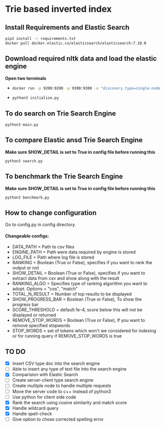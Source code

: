 # Trie based inverted index


## Install Requirements and Elastic Search

```bash
pip3 install -r requirements.txt
docker pull docker.elastic.co/elasticsearch/elasticsearch:7.10.0
```


## Download required nltk data and load the elastic engine

**Open two terminals**

 - ```bash
   docker run -p 9200:9200 -p 9300:9300 -e "discovery.type=single-node" docker.elastic.co/elasticsearch/elasticsearch:7.10.0
    ```
 - ```bash
   python3 initialize.py
   ```

## To do search on Trie Search Engine

```bash
python3 main.py
```

## To compare Elastic ansd Trie Search Engine

**Make sure SHOW_DETAIL is set to True in config file before running this**

```bash
python3 search.py
```

## To benchmark the Trie Search Engine

**Make sure SHOW_DETAIL is set to True in config file before running this**

```bash
python3 benchmark.py
```


## How to change configuration

Go to config.py in config directory.

#### Changeable configs:
 - DATA_PATH = Path to csv files
 - ENGINE_PATH = Path were data required by engine is stored
 - LOG_FILE = Path where log file is stored
 - RANKING = Boolean (True or False), specifies if you want to rank the output or not
 - SHOW_DETAIL = Boolean (True or False), specifies if you want to extract data from csv and show along with the result
 - RANKING_ALGO = Specifies type of ranking algorithm you want to adopt. Options = "cos", "match"
 - TOTAL_N_RESULT = Number of top results to be displayed
 - SHOW_PROGRESS_BAR = Boolean (True or False), To show the progress bar
 - SCORE_THRESHOLD = default:1e-4, score below this will not be displayed or returned
 - REMOVE_STOP_WORDS = Boolean (True or False), If you want to remove specified stopwords
 - STOP_WORDS = set of tokens which won't we considered for indexing or for running query if REMOVE_STOP_WORDS is true


## TO DO

- [x] Insert CSV type doc into the search engine
- [ ] Able to insert any type of text file into the search engine
- [x] Comparision with Elastic Search
- [ ] Create server-client type search engine
- [ ] Create mulitple node to handle multiple requests
- [ ] Move the server code to c++ instead of python3
- [ ] Use python for client side code
- [x] Rank the search using cosine similarity and match score
- [x] Handle wildcard query
- [x] Handle spell-check
- [ ] Give option to chose corrected spelling error